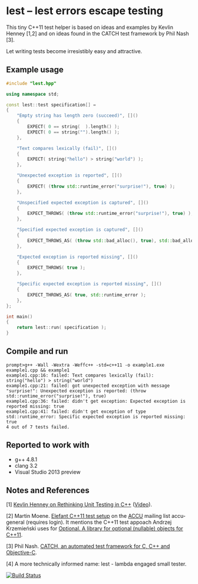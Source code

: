 lest &ndash; lest errors escape testing
=======================================

This tiny C++11 test helper is based on ideas and examples by Kevlin Henney [1,2] and on ideas found in the CATCH test framework by Phil Nash [3].

Let writing tests become irresistibly easy and attractive.

Example usage
-------------

```Cpp
#include "lest.hpp"

using namespace std;

const lest::test specification[] =
{
    "Empty string has length zero (succeed)", []()
    {
        EXPECT( 0 == string(  ).length() );
        EXPECT( 0 == string("").length() );
    },

    "Text compares lexically (fail)", []()
    {
        EXPECT( string("hello") > string("world") );
    },

    "Unexpected exception is reported", []()
    {
        EXPECT( (throw std::runtime_error("surprise!"), true) );
    },

    "Unspecified expected exception is captured", []()
    {
        EXPECT_THROWS( (throw std::runtime_error("surprise!"), true) );
    },

    "Specified expected exception is captured", []()
    {
        EXPECT_THROWS_AS( (throw std::bad_alloc(), true), std::bad_alloc );
    },

    "Expected exception is reported missing", []()
    {
        EXPECT_THROWS( true );
    },

    "Specific expected exception is reported missing", []()
    {
        EXPECT_THROWS_AS( true, std::runtime_error );
    },
};

int main()
{
    return lest::run( specification );
}
```

Compile and run
---------------

```
prompt>g++ -Wall -Wextra -Weffc++ -std=c++11 -o example1.exe example1.cpp && example1
example1.cpp:16: failed: Text compares lexically (fail): string("hello") > string("world")
example1.cpp:21: failed: got unexpected exception with message "surprise!": Unexpected exception is reported: (throw std::runtime_error("surprise!"), true)
example1.cpp:36: failed: didn't get exception: Expected exception is reported missing: true
example1.cpp:41: failed: didn't get exception of type std::runtime_error: Specific expected exception is reported missing: true
4 out of 7 tests failed.
```

Reported to work with
---------------------

- g++ 4.8.1
- clang 3.2
- Visual Studio 2013 preview


Notes and References
--------------------

[1] [Kevlin Henney on Rethinking Unit Testing in C++](http://accu.org/index.php/accu_branches/accu_london/accu_london_may_2010)  ([Video](http://skillsmatter.com/podcast/agile-testing/kevlin-henney-rethinking-unit-testing-in-c-plus-plus)).

[2] Martin Moene. [Elefant C++11 test setup](http://lists.accu.org/mailman/private/accu-general/2013-June/040594.html) on the [ACCU](http://accu.org/) mailing list accu-general (requires login). It mentions the C++11 test appoach Andrzej Krzemie&#x144;ski uses for [Optional. A library for optional (nullable) objects for C++11](https://github.com/akrzemi1/Optional/).

[3] Phil Nash. [CATCH, an automated test framework for C, C++ and Objective-C](http://builds.catch-lib.net/).

[4] A more technically informed name: lest - lambda engaged small tester.

[![Build Status](https://travis-ci.org/martinmoene/lest.png?branch=master)](https://travis-ci.org/martinmoene/lest)

